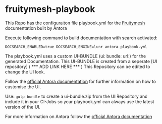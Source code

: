 # fruitymesh-playbook
This Repo has the configuraiton file playbook.yml for the [Fruitymesh ](https://github.com/PanaDel/fruitymesh) documentation built by Antora

Execute following command to build documentation with search activated:
````
DOCSEARCH_ENABLED=true DOCSEARCH_ENGINE=lunr antora playbook.yml
````

The playbook.yml uses a custom UI-BUNDLE (ui: bundle: url:) for the generated Documentation.
This UI-BUNDLE is created from a seperate [UI repository] ( *** ADD LINK HERE *** )
This Repository can be edited to change the UI look.

Follow the [official Antora documentation](https://docs.antora.org/antora-ui-default/) for further information on how to customise the UI.

Use: ````gulp bundle```` to create a ui-bundle.zip from the UI Repository and include it in your CI-Jobs so your playbook.yml can always use the latest version of the UI.

For more information on Antora follow the [official Antora documentation](https://docs.antora.org/antora/2.0/)
